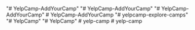 "# YelpCamp-AddYourCamp" 
"# YelpCamp-AddYourCamp" 
"# YelpCamp-AddYourCamp" 
#   Y e l p C a m p - A d d Y o u r C a m p  
 "# yelpcamp-explore-camps" 
"# YelpCamp" 
"# YelpCamp" 
#   y e l p - c a m p  
 #   y e l p - c a m p  
 